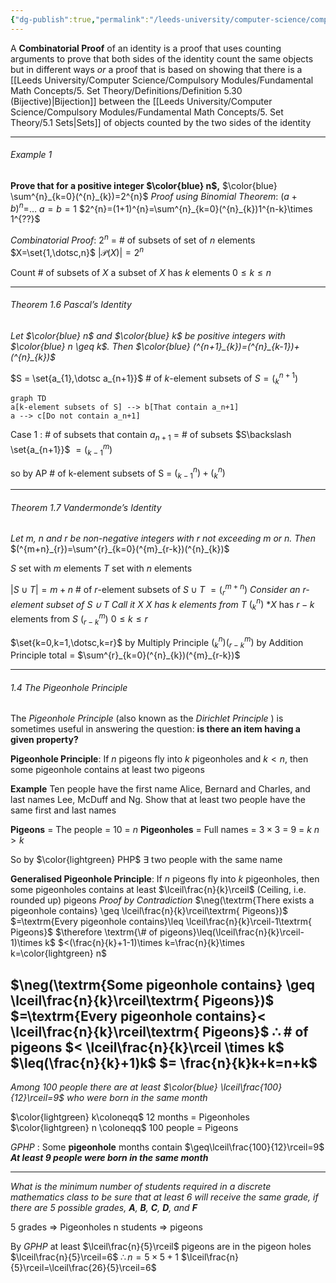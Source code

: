 ```yaml
---
{"dg-publish":true,"permalink":"/leeds-university/computer-science/compulsory-modules/discrete-mathematics/combinatorics/definitions/a-combinatorial-proof/"}
---
```


A **Combinatorial Proof** of an identity is a proof that uses counting arguments to prove that both sides of the identity count the same objects but in different ways *or* a proof that is based on showing that there is a [[Leeds University/Computer Science/Compulsory Modules/Fundamental Math Concepts/5. Set Theory/Definitions/Definition 5.30 (Bijective)\|Bijection]] between the [[Leeds University/Computer Science/Compulsory Modules/Fundamental Math Concepts/5. Set Theory/5.1 Sets\|Sets]] of objects counted by the two sides of the identity

---
###### Example 1
**Prove that for a positive integer $\color{blue} n$,** $\color{blue} \sum^{n}_{k=0}(^{n}_{k})=2^{n}$
*Proof using Binomial Theorem*:
$(a+b)^{n}=$…
$a=b=1$
$2^{n}=(1+1)^{n}=\sum^{n}_{k=0}(^{n}_{k})1^{n-k}\times 1^{??}$


*Combinatorial Proof*:
$2^{n}$ = # of subsets of  set of $n$ elements
$X=\set{1,\dotsc,n}$ $|\mathcal{P}(X)|=2^{n}$


Count # of subsets of $X$
a subset of $X$ has $k$ elements $0\leq k\leq n$

---
###### Theorem 1.6 Pascal’s Identity
*Let $\color{blue} n$ and $\color{blue} k$ be positive integers with $\color{blue} n \geq k$. Then $\color{blue} (^{n+1}_{k})=(^{n}_{k-1})+(^{n}_{k})$*

$S = \set{a_{1},\dotsc a_{n+1}}$
\# of $k$-element subsets of $S = (^{n+1}_{k})$

```mermaid
graph TD
a[k-element subsets of S] --> b[That contain a_n+1]
a --> c[Do not contain a_n+1]
```

Case 1 : # of subsets that contain $a_{n+1}$
\= # of subsets $S\backslash \set{a_{n+1}}$
$= (^{m}_{k-1})$

so by AP # of k-element subsets of S = $(^{n}_{k-1})+(^{n}_{k})$

---
###### Theorem 1.7 Vandermonde’s Identity
*Let $m$, $n$ and $r$ be non-negative integers with $r$ not exceeding $m$ or $n$. Then*
$(^{m+n}_{r})=\sum^{r}_{k=0}(^{m}_{r-k})(^{n}_{k})$

$S$ set with $m$ elements
$T$ set with $n$ elements

$|S\cup T|=m+n$
\# of $r$-element subsets of $S\cup T$
$=(^{m+n}_{r})$
*Consider an $r$-element subset of $S \cup T$*
*Call it $X$*
*$X$ has $k$ elements from $T$* $(^{n}_{k})$
*$X$ has $r-k$ elements from $S$ $(^{m}_{r-k})$
$0 \leq k \leq r$

$\set{k=0,k=1,\dotsc,k=r}$
by Multiply Principle $(^{n}_{k})(^{m}_{r-k})$
by Addition Principle total = $\sum^{r}_{k=0}(^{n}_{k})(^{m}_{r-k})$

---
###### 1.4 The Pigeonhole Principle
The *Pigeonhole Principle* (also known as the *Dirichlet Principle* ) is sometimes useful in answering the question: **is there an item having a given property?**

**Pigeonhole Principle**: If $n$ pigeons fly into $k$ pigeonholes and $k < n$, then some pigeonhole contains at least two pigeons

**Example**
Ten people have the first name Alice, Bernard and Charles, and last names Lee, McDuff and Ng. Show that at least two people have the same first and last names

**Pigeons** = The people = 10 = $n$
**Pigeonholes** = Full names = $3\times 3$ = $9$ = $k$
$n > k$

So by $\color{lightgreen} PHP$ $\exists$ two people with the same name


**Generalised Pigeonhole Principle**: If $n$ pigeons fly into $k$ pigeonholes, then some pigeonholes contains at least $\lceil\frac{n}{k}\rceil$ (Ceiling, i.e. rounded up) pigeons
*Proof by Contradiction*
$\neg(\textrm{There exists a pigeonhole contains} \geq \lceil\frac{n}{k}\rceil\textrm{ Pigeons})$
$=\textrm{Every pigeonhole contains}\leq \lceil\frac{n}{k}\rceil-1\textrm{ Pigeons}$
$\therefore \textrm{\# of pigeons}\leq(\lceil\frac{n}{k}\rceil-1)\times k$
$<(\frac{n}{k}+1-1)\times k=\frac{n}{k}\times k=\color{lightgreen} n$



$\neg(\textrm{Some pigeonhole contains} \geq \lceil\frac{n}{k}\rceil\textrm{ Pigeons})$
$=\textrm{Every pigeonhole contains}< \lceil\frac{n}{k}\rceil\textrm{ Pigeons}$
$\therefore$ # of pigeons $< \lceil\frac{n}{k}\rceil \times k$
$\leq(\frac{n}{k}+1)k$
$= \frac{n}{k}k+k=n+k$
---
*Among 100 people there are at least $\color{blue} \lceil\frac{100}{12}\rceil=9$ who were born in the same month*

$\color{lightgreen} k\coloneqq$ 12 months = Pigeonholes
$\color{lightgreen} n \coloneqq$ 100 people = Pigeons

*GPHP* : Some **pigeonhole** months contain $\geq\lceil\frac{100}{12}\rceil=9$
***At least 9 people were born in the same month***

---
*What is the minimum number of students required in a discrete mathematics class to be sure that at least 6 will receive the same grade, if there are 5 possible grades, **A**, **B**, **C**, **D**, and **F***

5 grades => Pigeonholes
n students => pigeons

By *GPHP* at least $\lceil\frac{n}{5}\rceil$ pigeons are in the pigeon holes
$\lceil\frac{n}{5}\rceil=6$
$\therefore n=5\times5+1$
$\lceil\frac{n}{5}\rceil=\lceil\frac{26}{5}\rceil=6$
